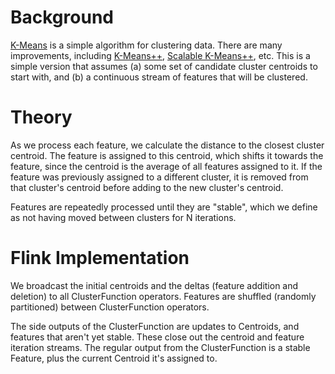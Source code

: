 # Background

[K-Means](https://en.wikipedia.org/wiki/K-means_clustering) is a simple algorithm for clustering data. There are many improvements, including [K-Means++](https://en.wikipedia.org/wiki/K-means%2B%2B), [Scalable K-Means++](http://theory.stanford.edu/~sergei/papers/vldb12-kmpar.pdf), etc. This is a simple version that assumes (a) some set of candidate cluster centroids to start with, and (b) a continuous stream of features that will be clustered.

# Theory

As we process each feature, we calculate the distance to the closest cluster centroid. The feature is assigned to this centroid, which shifts it towards the feature, since the centroid is the average of all features assigned to it. If the feature was previously assigned to a different cluster, it is removed from that cluster's centroid before adding to the new cluster's centroid.

Features are repeatedly processed until they are "stable", which we define as not having moved between clusters for N iterations.

# Flink Implementation

We broadcast the initial centroids and the deltas (feature addition and deletion) to all ClusterFunction operators. Features are shuffled (randomly partitioned) between ClusterFunction operators.

The side outputs of the ClusterFunction are updates to Centroids, and features that aren't yet stable. These close out the centroid and feature iteration streams. The regular output from the ClusterFunction is a stable Feature, plus the current Centroid it's assigned to.
